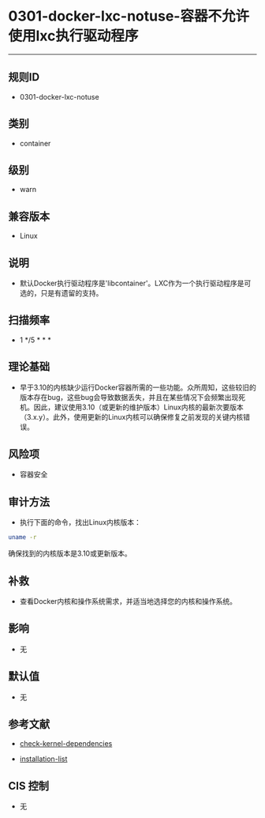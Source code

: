 # 0301-docker-lxc-notuse-容器不允许使用lxc执行驱动程序
---

## 规则ID

- 0301-docker-lxc-notuse


## 类别

- container


## 级别

- warn


## 兼容版本


- Linux




## 说明


- 默认Docker执行驱动程序是'libcontainer'。LXC作为一个执行驱动程序是可选的，只是有遗留的支持。



## 扫描频率
- 1 */5 * * *

## 理论基础


- 早于3.10的内核缺少运行Docker容器所需的一些功能。众所周知，这些较旧的版本存在bug，这些bug会导致数据丢失，并且在某些情况下会频繁出现死机。因此，建议使用3.10（或更新的维护版本）Linux内核的最新次要版本（3.x.y）。此外，使用更新的Linux内核可以确保修复之前发现的关键内核错误。






## 风险项


- 容器安全



## 审计方法
- 执行下面的命令，找出Linux内核版本：

```bash
uname -r
```
确保找到的内核版本是3.10或更新版本。



## 补救
- 查看Docker内核和操作系统需求，并适当地选择您的内核和操作系统。



## 影响


- 无




## 默认值


- 无




## 参考文献


- [check-kernel-dependencies](https://docs.docker.com/installation/binaries/#check-kernel-dependencies)



- [installation-list](https://docs.docker.com/installation/#installation-list)



## CIS 控制


- 无


